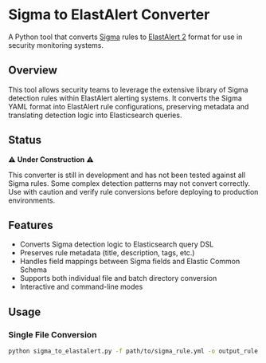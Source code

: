 # Sigma to ElastAlert Converter

A Python tool that converts [Sigma](https://github.com/SigmaHQ/sigma) rules to [ElastAlert 2](https://github.com/jertel/elastalert2) format for use in security monitoring systems.

## Overview

This tool allows security teams to leverage the extensive library of Sigma detection rules within ElastAlert alerting systems. It converts the Sigma YAML format into ElastAlert rule configurations, preserving metadata and translating detection logic into Elasticsearch queries.

## Status

⚠️ **Under Construction** ⚠️

This converter is still in development and has not been tested against all Sigma rules. Some complex detection patterns may not convert correctly. Use with caution and verify rule conversions before deploying to production environments.

## Features

- Converts Sigma detection logic to Elasticsearch query DSL
- Preserves rule metadata (title, description, tags, etc.)
- Handles field mappings between Sigma fields and Elastic Common Schema
- Supports both individual file and batch directory conversion
- Interactive and command-line modes

## Usage

### Single File Conversion

```bash
python sigma_to_elastalert.py -f path/to/sigma_rule.yml -o output_rule.yaml
